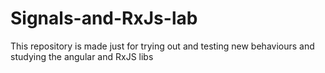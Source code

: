 # Signals-and-RxJs-lab
This repository is made just for trying out and testing new behaviours and studying the angular and RxJS libs
